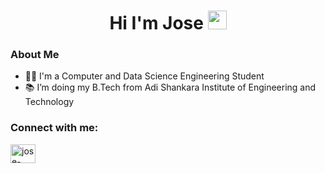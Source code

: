 <h1 align="center">Hi I'm Jose <img src="https://media.giphy.com/media/hvRJCLFzcasrR4ia7z/giphy.gif" width="30px", </h1>

### About Me
- 👩‍💻 I'm a Computer and Data Science Engineering Student
- 📚 I’m doing my B.Tech from Adi Shankara Institute of Engineering and Technology

<h3 align="left">Connect with me:</h3>
<p align="left">
<a href="https://linkedin.com/in/jose-michael-a-f-90374b290" target="blank"><img align="center" src="https://raw.githubusercontent.com/rahuldkjain/github-profile-readme-generator/master/src/images/icons/Social/linked-in-alt.svg" alt="jose-michael-a-f-90374b290" height="30" width="40" /></a>
</p>
